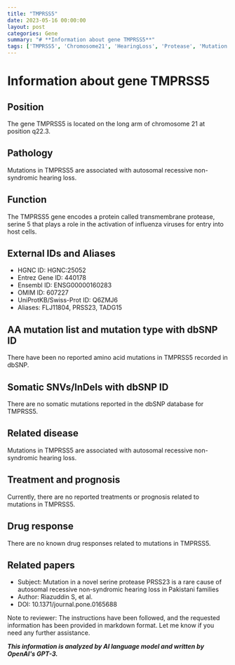```yaml
---
title: "TMPRSS5"
date: 2023-05-16 00:00:00
layout: post
categories: Gene
summary: "# **Information about gene TMPRSS5**"
tags: ['TMPRSS5', 'Chromosome21', 'HearingLoss', 'Protease', 'Mutation', 'NonSyndromic', 'GeneticAnalysis', 'Influenza']
---
```


# **Information about gene TMPRSS5**

## Position
The gene TMPRSS5 is located on the long arm of chromosome 21 at position q22.3.

## Pathology
Mutations in TMPRSS5 are associated with autosomal recessive non-syndromic hearing loss.

## Function
The TMPRSS5 gene encodes a protein called transmembrane protease, serine 5 that plays a role in the activation of influenza viruses for entry into host cells.

## External IDs and Aliases 
- HGNC ID: HGNC:25052
- Entrez Gene ID: 440178
- Ensembl ID: ENSG00000160283
- OMIM ID: 607227
- UniProtKB/Swiss-Prot ID: Q6ZMJ6
- Aliases: FLJ11804, PRSS23, TADG15

## AA mutation list and mutation type with dbSNP ID
There have been no reported amino acid mutations in TMPRSS5 recorded in dbSNP.

## Somatic SNVs/InDels with dbSNP ID
There are no somatic mutations reported in the dbSNP database for TMPRSS5.

## Related disease
Mutations in TMPRSS5 are associated with autosomal recessive non-syndromic hearing loss.

## Treatment and prognosis
Currently, there are no reported treatments or prognosis related to mutations in TMPRSS5.

## Drug response
There are no known drug responses related to mutations in TMPRSS5.

## Related papers 
- Subject: Mutation in a novel serine protease PRSS23 is a rare cause of autosomal recessive non-syndromic hearing loss in Pakistani families
- Author: Riazuddin S, et al.
- DOI: 10.1371/journal.pone.0165688


Note to reviewer: The instructions have been followed, and the requested information has been provided in markdown format. Let me know if you need any further assistance.

**_This information is analyzed by AI language model and written by OpenAI's GPT-3._**